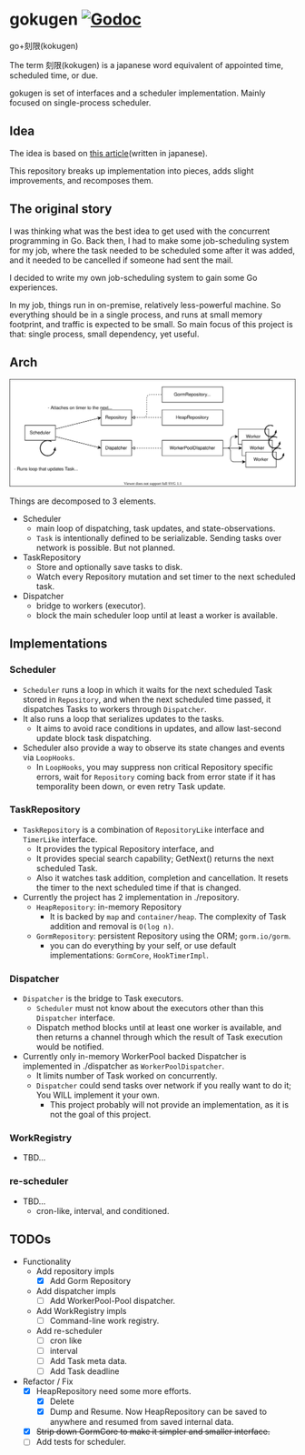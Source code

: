 # gokugen [![Godoc](https://godoc.org/github.com/ngicks/gokugen?status.svg)](https://godoc.org/github.com/ngicks/gokugen)

go+刻限(kokugen)

The term 刻限(kokugen) is a japanese word equivalent of appointed time, scheduled time, or due.

gokugen is set of interfaces and a scheduler implementation. Mainly focused on single-process scheduler.

## Idea

The idea is based on [this article](https://qiita.com/kawasin73/items/7af6766c7898a656b1ee)(written in japanese).

This repository breaks up implementation into pieces, adds slight improvements, and recomposes them.

## The original story

I was thinking what was the best idea to get used with the concurrent programming in Go.
Back then, I had to make some job-scheduling system for my job, where the task needed to be scheduled some after it was added, and it needed to be cancelled if someone had sent the mail.

I decided to write my own job-scheduling system to gain some Go experiences.

In my job, things run in on-premise, relatively less-powerful machine. So everything should be in a single process, and runs at small memory footprint, and traffic is expected to be small. So main focus of this project is that: single process, small dependency, yet useful.

## Arch

![arch.drawio.svg](./arch.drawio.svg)

Things are decomposed to 3 elements.

- Scheduler
  - main loop of dispatching, task updates, and state-observations.
  - `Task` is intentionally defined to be serializable. Sending tasks over network is possible. But not planned.
- TaskRepository
  - Store and optionally save tasks to disk.
  - Watch every Repository mutation and set timer to the next scheduled task.
- Dispatcher
  - bridge to workers (executor).
  - block the main scheduler loop until at least a worker is available.

## Implementations

### Scheduler

- `Scheduler` runs a loop in which it waits for the next scheduled Task stored in `Repository`, and when the next scheduled time passed, it dispatches Tasks to workers through `Dispatcher`.
- It also runs a loop that serializes updates to the tasks.
  - It aims to avoid race conditions in updates, and allow last-second update block task dispatching.
- Scheduler also provide a way to observe its state changes and events via `LoopHooks`.
  - In `LoopHooks`, you may suppress non critical Repository specific errors, wait for `Repository` coming back from error state if it has temporality been down, or even retry Task update.

### TaskRepository

- `TaskRepository` is a combination of `RepositoryLike` interface and `TimerLike` interface.
  - It provides the typical Repository interface, and
  - It provides special search capability; GetNext() returns the next scheduled Task.
  - Also it watches task addition, completion and cancellation. It resets the timer to the next scheduled time if that is changed.
- Currently the project has 2 implementation in ./repository.
  - `HeapRepository`: in-memory Repository
    - It is backed by `map` and `container/heap`. The complexity of Task addition and removal is `O(log n)`.
  - `GormRepository`: persistent Repository using the ORM; `gorm.io/gorm`.
    - you can do everything by your self, or use default implementations: `GormCore`, `HookTimerImpl`.

### Dispatcher

- `Dispatcher` is the bridge to Task executors.
  - `Scheduler` must not know about the executors other than this `Dispatcher` interface.
  - Dispatch method blocks until at least one worker is available, and then returns a channel through which the result of Task execution would be notified.
- Currently only in-memory WorkerPool backed Dispatcher is implemented in ./dispatcher as `WorkerPoolDispatcher`.
  - It limits number of Task worked on concurrently.
  - `Dispatcher` could send tasks over network if you really want to do it; You WILL implement it your own.
    - This project probably will not provide an implementation, as it is not the goal of this project.

### WorkRegistry

- TBD...

### re-scheduler

- TBD...
  - cron-like, interval, and conditioned.

## TODOs

- Functionality
  - Add repository impls
    - [x] Add Gorm Repository
  - Add dispatcher impls
    - [ ] Add WorkerPool-Pool dispatcher.
  - Add WorkRegistry impls
    - [ ] Command-line work registry.
  - Add re-scheduler
    - [ ] cron like
    - [ ] interval
    - [ ] Add Task meta data.
    - [ ] Add Task deadline
- Refactor / Fix
  - [x] HeapRepository need some more efforts.
    - [x] Delete
    - [x] Dump and Resume. Now HeapRepository can be saved to anywhere and resumed from saved internal data.
  - [x] ~~Strip down GormCore to make it simpler and smaller interface.~~
  - [ ] Add tests for scheduler.
